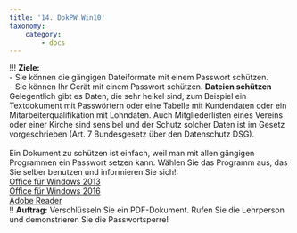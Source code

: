 ```yaml
---
title: '14. DokPW Win10'
taxonomy:
    category:
        - docs
---
```


!!! **Ziele:** <br>- Sie können die gängigen Dateiformate mit einem Passwort schützen.<br>- Sie können Ihr Gerät mit einem Passwort schützen.
**Dateien schützen**<br>
Gelegentlich gibt es Daten, die sehr heikel sind, zum Beispiel ein Textdokument mit Passwörtern oder eine Tabelle mit Kundendaten oder ein Mitarbeiterqualifikation mit Lohndaten. Auch Mitgliederlisten eines Vereins oder einer Kirche sind sensibel und der Schutz solcher Daten ist im Gesetz vorgeschrieben (Art. 7 Bundesgesetz über den Datenschutz DSG).<br><br>
Ein Dokument zu schützen ist einfach, weil man mit allen gängigen Programmen ein Passwort setzen kann. Wählen Sie das Programm aus, das Sie selber benutzen und informieren Sie sich!:<br>
[Office für Windows 2013](http://praxistipps.chip.de/word-datei-mit-passwort-schuetzen-so-gehts_11774)<br>
[Office für Windows 2016](http://www.computerbild.de/videos/cb-Tipps-Software-Office-2016-Word-Datei-Passwort-14211311.html)<br>
[Adobe Reader](http://help.adobe.com/de_DE/acrobat/standard/using/WSD012A4E1-51D1-4bcd-BA9F-EF03C6F20BB6.html)<br>
!! **Auftrag:** Verschlüsseln Sie ein PDF-Dokument. Rufen Sie die Lehrperson und demonstrieren Sie die Passwortsperre!<br>
